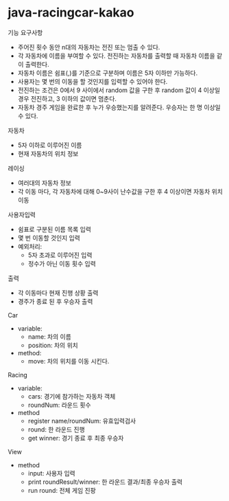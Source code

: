 # java-racingcar-kakao

기능 요구사항
- 주어진 횟수 동안 n대의 자동차는 전진 또는 멈출 수 있다.
- 각 자동차에 이름을 부여할 수 있다. 전진하는 자동차를 출력할 때 자동차 이름을 같이 출력한다.
- 자동차 이름은 쉼표(,)를 기준으로 구분하며 이름은 5자 이하만 가능하다. 
- 사용자는 몇 번의 이동을 할 것인지를 입력할 수 있어야 한다.
- 전진하는 조건은 0에서 9 사이에서 random 값을 구한 후 random 값이 4 이상일 경우 전진하고, 3 이하의 값이면 멈춘다.
- 자동차 경주 게임을 완료한 후 누가 우승했는지를 알려준다. 우승자는 한 명 이상일 수 있다.

자동차
- 5자 이하로 이루어진 이름
- 현재 자동차의 위치 정보

레이싱
- 여러대의 자동차 정보
- 각 이동 마다, 각 자동차에 대해 0~9사이 난수값을 구한 후 4 이상이면 자동차 위치 이동

사용자입력
- 쉼표로 구분된 이름 목록 입력
- 몇 번 이동할 것인지 입력
- 예외처리:
  - 5자 초과로 이루어진 입력
  - 정수가 아닌 이동 횟수 입력

출력
- 각 이동마다 현재 진행 상황 출력
- 경주가 종료 된 후 우승자 출력

Car
- variable:
  - name: 차의 이름
  - position: 차의 위치
- method:
  - move: 차의 위치를 이동 시킨다.

Racing
- variable:
  - cars: 경기에 참가하는 자동차 객체
  - roundNum: 라운드 횟수
- method
  - register name/roundNum: 유효입력검사
  - round: 한 라운드 진행
  - get winner: 경기 종료 후 최종 우승자

View
- method
  - input: 사용자 입력
  - print roundResult/winner: 한 라운드 결과/최종 우승자 출력
  - run round: 전체 게임 진팡